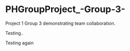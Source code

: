 # PHGroupProject_-Group-3-
Project 1 Group 3 demonstrating team collaboration.

Testing..

Testing again
